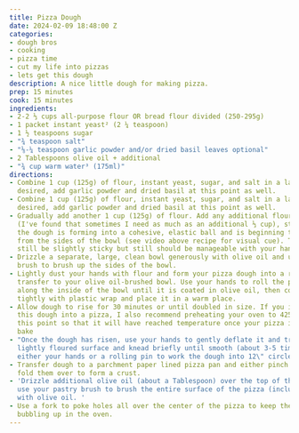 ```yaml
---
title: Pizza Dough
date: 2024-02-09 18:48:00 Z
categories:
- dough bros
- cooking
- pizza time
- cut my life into pizzas
- lets get this dough
description: A nice little dough for making pizza.
prep: 15 minutes
cook: 15 minutes
ingredients:
- 2-2 ⅓ cups all-purpose flour OR bread flour divided (250-295g)
- 1 packet instant yeast² (2 ¼ teaspoon)
- 1 ½ teaspoons sugar
- "¾ teaspoon salt"
- "⅛-¼ teaspoon garlic powder and/or dried basil leaves optional"
- 2 Tablespoons olive oil + additional
- "¾ cup warm water³ (175ml)"
directions:
- Combine 1 cup (125g) of flour, instant yeast, sugar, and salt in a large bowl. If
  desired, add garlic powder and dried basil at this point as well.
- Combine 1 cup (125g) of flour, instant yeast, sugar, and salt in a large bowl. If
  desired, add garlic powder and dried basil at this point as well.
- Gradually add another 1 cup (125g) of flour. Add any additional flour as needed
  (I've found that sometimes I need as much as an additional ⅓ cup), stirring until
  the dough is forming into a cohesive, elastic ball and is beginning to pull away
  from the sides of the bowl (see video above recipe for visual cue). The dough will
  still be slightly sticky but still should be manageable with your hands.
- Drizzle a separate, large, clean bowl generously with olive oil and use a pastry
  brush to brush up the sides of the bowl.
- Lightly dust your hands with flour and form your pizza dough into a round ball and
  transfer to your olive oil-brushed bowl. Use your hands to roll the pizza dough
  along the inside of the bowl until it is coated in olive oil, then cover the bowl
  tightly with plastic wrap and place it in a warm place.
- Allow dough to rise for 30 minutes or until doubled in size. If you intend to bake
  this dough into a pizza, I also recommend preheating your oven to 425F (215C) at
  this point so that it will have reached temperature once your pizza is ready to
  bake
- "Once the dough has risen, use your hands to gently deflate it and transfer to a
  lightly floured surface and knead briefly until smooth (about 3-5 times). \nUse
  either your hands or a rolling pin to work the dough into 12\" circle."
- Transfer dough to a parchment paper lined pizza pan and either pinch the edges or
  fold them over to form a crust.
- 'Drizzle additional olive oil (about a Tablespoon) over the top of the pizza and
  use your pastry brush to brush the entire surface of the pizza (including the crust)
  with olive oil. '
- Use a fork to poke holes all over the center of the pizza to keep the dough from
  bubbling up in the oven.
---
```


